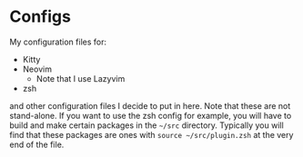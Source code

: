 # Configs
My configuration files for:
* Kitty
* Neovim
  * Note that I use Lazyvim
* zsh

and other configuration files I decide to put in here.
Note that these are not stand-alone. If you want to use the zsh config for example, you will have to build and make certain packages in the `~/src` directory. Typically you will find that these packages are ones with `source ~/src/plugin.zsh` at the very end of the file.
